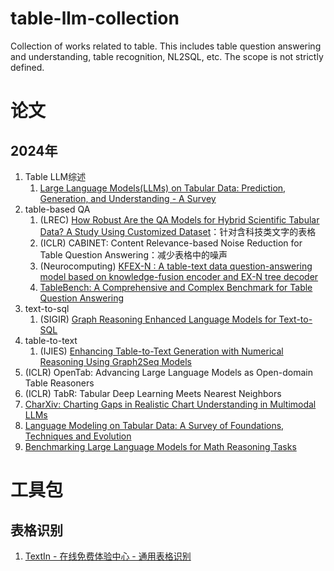 # table-llm-collection
Collection of works related to table. This includes table question answering and understanding, table recognition, NL2SQL, etc. The scope is not strictly defined.

# 论文
## 2024年
1. Table LLM综述
    1. [Large Language Models(LLMs) on Tabular Data: Prediction, Generation, and Understanding - A Survey](https://stewarthu.com/papers/LLM-on-tabular-data.pdf)
1. table-based QA
    1. (LREC) [How Robust Are the QA Models for Hybrid Scientific Tabular Data? A Study Using Customized Dataset](https://aclanthology.org/2024.lrec-main.724/)：针对含科技类文字的表格
    2. (ICLR) CABINET: Content Relevance-based Noise Reduction for Table Question Answering：减少表格中的噪声
    2. (Neurocomputing) [KFEX-N : A table-text data question-answering model based on knowledge-fusion encoder and EX-N tree decoder](https://www.sciencedirect.com/science/article/abs/pii/S0925231224005666)
    4. [TableBench: A Comprehensive and Complex Benchmark for Table Question Answering](https://arxiv.org/abs/2408.09174)
3. text-to-sql
    1. (SIGIR) [Graph Reasoning Enhanced Language Models for Text-to-SQL](https://dl.acm.org/doi/abs/10.1145/3626772.3657961)
4. table-to-text
    1. (IJIES) [Enhancing Table-to-Text Generation with Numerical Reasoning Using Graph2Seq Models](https://ijies.sie.telkomuniversity.ac.id/index.php/IJIES/article/view/236)
3. (ICLR) OpenTab: Advancing Large Language Models as Open-domain Table Reasoners
4. (ICLR) TabR: Tabular Deep Learning Meets Nearest Neighbors
5. [CharXiv: Charting Gaps in Realistic Chart Understanding in Multimodal LLMs](https://arxiv.org/abs/2406.18521)
7. [Language Modeling on Tabular Data: A Survey of Foundations, Techniques and Evolution](https://arxiv.org/abs/2408.10548)
9. [Benchmarking Large Language Models for Math Reasoning Tasks](https://arxiv.org/abs/2408.10839)

# 工具包
## 表格识别
1. [TextIn - 在线免费体验中心 - 通用表格识别](https://www.textin.com/experience/table)
